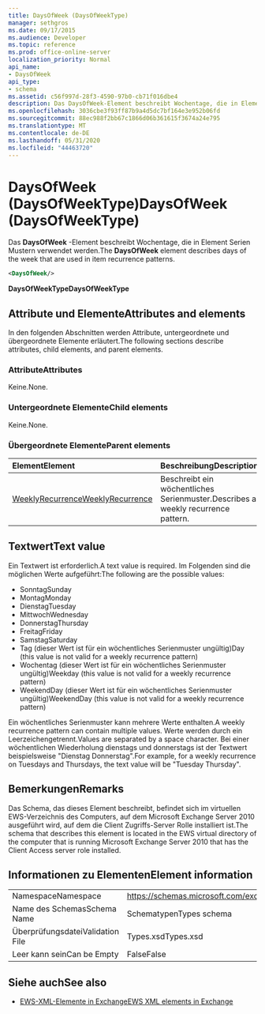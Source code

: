 ```yaml
---
title: DaysOfWeek (DaysOfWeekType)
manager: sethgros
ms.date: 09/17/2015
ms.audience: Developer
ms.topic: reference
ms.prod: office-online-server
localization_priority: Normal
api_name:
- DaysOfWeek
api_type:
- schema
ms.assetid: c56f997d-28f3-4590-97b0-cb71f016dbe4
description: Das DaysOfWeek-Element beschreibt Wochentage, die in Element Serien Mustern verwendet werden.
ms.openlocfilehash: 3036cbe3f93ff87b9a4d5dc7bf164e3e952b06fd
ms.sourcegitcommit: 88ec988f2bb67c1866d06b361615f3674a24e795
ms.translationtype: MT
ms.contentlocale: de-DE
ms.lasthandoff: 05/31/2020
ms.locfileid: "44463720"
---
```

# <a name="daysofweek-daysofweektype"></a><span data-ttu-id="85ba4-103">DaysOfWeek (DaysOfWeekType)</span><span class="sxs-lookup"><span data-stu-id="85ba4-103">DaysOfWeek (DaysOfWeekType)</span></span>

<span data-ttu-id="85ba4-104">Das **DaysOfWeek** -Element beschreibt Wochentage, die in Element Serien Mustern verwendet werden.</span><span class="sxs-lookup"><span data-stu-id="85ba4-104">The **DaysOfWeek** element describes days of the week that are used in item recurrence patterns.</span></span> 
  
```XML
<DaysOfWeek/>
```

<span data-ttu-id="85ba4-105">**DaysOfWeekType**</span><span class="sxs-lookup"><span data-stu-id="85ba4-105">**DaysOfWeekType**</span></span>

## <a name="attributes-and-elements"></a><span data-ttu-id="85ba4-106">Attribute und Elemente</span><span class="sxs-lookup"><span data-stu-id="85ba4-106">Attributes and elements</span></span>

<span data-ttu-id="85ba4-107">In den folgenden Abschnitten werden Attribute, untergeordnete und übergeordnete Elemente erläutert.</span><span class="sxs-lookup"><span data-stu-id="85ba4-107">The following sections describe attributes, child elements, and parent elements.</span></span>
  
### <a name="attributes"></a><span data-ttu-id="85ba4-108">Attribute</span><span class="sxs-lookup"><span data-stu-id="85ba4-108">Attributes</span></span>

<span data-ttu-id="85ba4-109">Keine.</span><span class="sxs-lookup"><span data-stu-id="85ba4-109">None.</span></span>
  
### <a name="child-elements"></a><span data-ttu-id="85ba4-110">Untergeordnete Elemente</span><span class="sxs-lookup"><span data-stu-id="85ba4-110">Child elements</span></span>

<span data-ttu-id="85ba4-111">Keine.</span><span class="sxs-lookup"><span data-stu-id="85ba4-111">None.</span></span>
  
### <a name="parent-elements"></a><span data-ttu-id="85ba4-112">Übergeordnete Elemente</span><span class="sxs-lookup"><span data-stu-id="85ba4-112">Parent elements</span></span>

|<span data-ttu-id="85ba4-113">**Element**</span><span class="sxs-lookup"><span data-stu-id="85ba4-113">**Element**</span></span>|<span data-ttu-id="85ba4-114">**Beschreibung**</span><span class="sxs-lookup"><span data-stu-id="85ba4-114">**Description**</span></span>|
|:-----|:-----|
|[<span data-ttu-id="85ba4-115">WeeklyRecurrence</span><span class="sxs-lookup"><span data-stu-id="85ba4-115">WeeklyRecurrence</span></span>](weeklyrecurrence.md) <br/> |<span data-ttu-id="85ba4-116">Beschreibt ein wöchentliches Serienmuster.</span><span class="sxs-lookup"><span data-stu-id="85ba4-116">Describes a weekly recurrence pattern.</span></span>  <br/> |
   
## <a name="text-value"></a><span data-ttu-id="85ba4-117">Textwert</span><span class="sxs-lookup"><span data-stu-id="85ba4-117">Text value</span></span>

<span data-ttu-id="85ba4-118">Ein Textwert ist erforderlich.</span><span class="sxs-lookup"><span data-stu-id="85ba4-118">A text value is required.</span></span> <span data-ttu-id="85ba4-119">Im Folgenden sind die möglichen Werte aufgeführt:</span><span class="sxs-lookup"><span data-stu-id="85ba4-119">The following are the possible values:</span></span>
  
- <span data-ttu-id="85ba4-120">Sonntag</span><span class="sxs-lookup"><span data-stu-id="85ba4-120">Sunday</span></span>    
- <span data-ttu-id="85ba4-121">Montag</span><span class="sxs-lookup"><span data-stu-id="85ba4-121">Monday</span></span>    
- <span data-ttu-id="85ba4-122">Dienstag</span><span class="sxs-lookup"><span data-stu-id="85ba4-122">Tuesday</span></span>    
- <span data-ttu-id="85ba4-123">Mittwoch</span><span class="sxs-lookup"><span data-stu-id="85ba4-123">Wednesday</span></span>    
- <span data-ttu-id="85ba4-124">Donnerstag</span><span class="sxs-lookup"><span data-stu-id="85ba4-124">Thursday</span></span>    
- <span data-ttu-id="85ba4-125">Freitag</span><span class="sxs-lookup"><span data-stu-id="85ba4-125">Friday</span></span>    
- <span data-ttu-id="85ba4-126">Samstag</span><span class="sxs-lookup"><span data-stu-id="85ba4-126">Saturday</span></span>    
- <span data-ttu-id="85ba4-127">Tag (dieser Wert ist für ein wöchentliches Serienmuster ungültig)</span><span class="sxs-lookup"><span data-stu-id="85ba4-127">Day (this value is not valid for a weekly recurrence pattern)</span></span>    
- <span data-ttu-id="85ba4-128">Wochentag (dieser Wert ist für ein wöchentliches Serienmuster ungültig)</span><span class="sxs-lookup"><span data-stu-id="85ba4-128">Weekday (this value is not valid for a weekly recurrence pattern)</span></span>    
- <span data-ttu-id="85ba4-129">WeekendDay (dieser Wert ist für ein wöchentliches Serienmuster ungültig)</span><span class="sxs-lookup"><span data-stu-id="85ba4-129">WeekendDay (this value is not valid for a weekly recurrence pattern)</span></span>
    
<span data-ttu-id="85ba4-130">Ein wöchentliches Serienmuster kann mehrere Werte enthalten.</span><span class="sxs-lookup"><span data-stu-id="85ba4-130">A weekly recurrence pattern can contain multiple values.</span></span> <span data-ttu-id="85ba4-131">Werte werden durch ein Leerzeichengetrennt.</span><span class="sxs-lookup"><span data-stu-id="85ba4-131">Values are separated by a space character.</span></span> <span data-ttu-id="85ba4-132">Bei einer wöchentlichen Wiederholung dienstags und donnerstags ist der Textwert beispielsweise "Dienstag Donnerstag".</span><span class="sxs-lookup"><span data-stu-id="85ba4-132">For example, for a weekly recurrence on Tuesdays and Thursdays, the text value will be "Tuesday Thursday".</span></span>
  
## <a name="remarks"></a><span data-ttu-id="85ba4-133">Bemerkungen</span><span class="sxs-lookup"><span data-stu-id="85ba4-133">Remarks</span></span>

<span data-ttu-id="85ba4-134">Das Schema, das dieses Element beschreibt, befindet sich im virtuellen EWS-Verzeichnis des Computers, auf dem Microsoft Exchange Server 2010 ausgeführt wird, auf dem die Client Zugriffs-Server Rolle installiert ist.</span><span class="sxs-lookup"><span data-stu-id="85ba4-134">The schema that describes this element is located in the EWS virtual directory of the computer that is running Microsoft Exchange Server 2010 that has the Client Access server role installed.</span></span>
  
## <a name="element-information"></a><span data-ttu-id="85ba4-135">Informationen zu Elementen</span><span class="sxs-lookup"><span data-stu-id="85ba4-135">Element information</span></span>

|||
|:-----|:-----|
|<span data-ttu-id="85ba4-136">Namespace</span><span class="sxs-lookup"><span data-stu-id="85ba4-136">Namespace</span></span>  <br/> |https://schemas.microsoft.com/exchange/services/2006/types  <br/> |
|<span data-ttu-id="85ba4-137">Name des Schemas</span><span class="sxs-lookup"><span data-stu-id="85ba4-137">Schema Name</span></span>  <br/> |<span data-ttu-id="85ba4-138">Schematypen</span><span class="sxs-lookup"><span data-stu-id="85ba4-138">Types schema</span></span>  <br/> |
|<span data-ttu-id="85ba4-139">Überprüfungsdatei</span><span class="sxs-lookup"><span data-stu-id="85ba4-139">Validation File</span></span>  <br/> |<span data-ttu-id="85ba4-140">Types.xsd</span><span class="sxs-lookup"><span data-stu-id="85ba4-140">Types.xsd</span></span>  <br/> |
|<span data-ttu-id="85ba4-141">Leer kann sein</span><span class="sxs-lookup"><span data-stu-id="85ba4-141">Can be Empty</span></span>  <br/> |<span data-ttu-id="85ba4-142">False</span><span class="sxs-lookup"><span data-stu-id="85ba4-142">False</span></span>  <br/> |
   
## <a name="see-also"></a><span data-ttu-id="85ba4-143">Siehe auch</span><span class="sxs-lookup"><span data-stu-id="85ba4-143">See also</span></span>

- [<span data-ttu-id="85ba4-144">EWS-XML-Elemente in Exchange</span><span class="sxs-lookup"><span data-stu-id="85ba4-144">EWS XML elements in Exchange</span></span>](ews-xml-elements-in-exchange.md)

